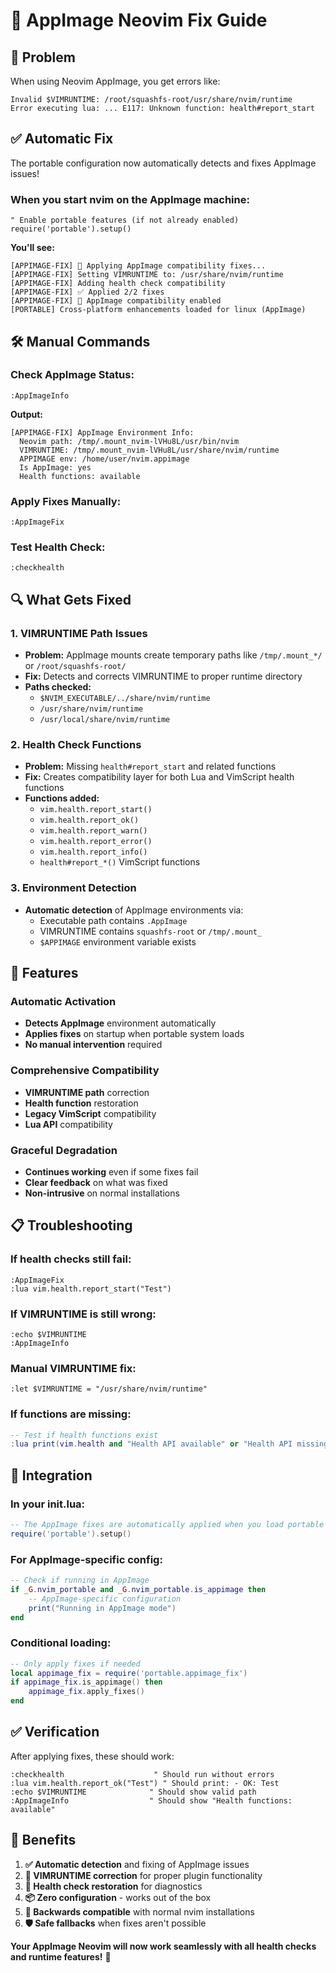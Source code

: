 # 🔧 AppImage Neovim Fix Guide

## 🚨 Problem

When using Neovim AppImage, you get errors like:
```
Invalid $VIMRUNTIME: /root/squashfs-root/usr/share/nvim/runtime
Error executing lua: ... E117: Unknown function: health#report_start
```

## ✅ Automatic Fix

The portable configuration now automatically detects and fixes AppImage issues!

### **When you start nvim on the AppImage machine:**

```vim
" Enable portable features (if not already enabled)
require('portable').setup()
```

**You'll see:**
```
[APPIMAGE-FIX] 🔧 Applying AppImage compatibility fixes...
[APPIMAGE-FIX] Setting VIMRUNTIME to: /usr/share/nvim/runtime
[APPIMAGE-FIX] Adding health check compatibility
[APPIMAGE-FIX] ✅ Applied 2/2 fixes
[APPIMAGE-FIX] 🎉 AppImage compatibility enabled
[PORTABLE] Cross-platform enhancements loaded for linux (AppImage)
```

## 🛠️ Manual Commands

### **Check AppImage Status:**
```vim
:AppImageInfo
```
**Output:**
```
[APPIMAGE-FIX] AppImage Environment Info:
  Neovim path: /tmp/.mount_nvim-lVHu8L/usr/bin/nvim
  VIMRUNTIME: /tmp/.mount_nvim-lVHu8L/usr/share/nvim/runtime
  APPIMAGE env: /home/user/nvim.appimage
  Is AppImage: yes
  Health functions: available
```

### **Apply Fixes Manually:**
```vim
:AppImageFix
```

### **Test Health Check:**
```vim
:checkhealth
```

## 🔍 What Gets Fixed

### **1. VIMRUNTIME Path Issues**
- **Problem:** AppImage mounts create temporary paths like `/tmp/.mount_*/` or `/root/squashfs-root/`
- **Fix:** Detects and corrects VIMRUNTIME to proper runtime directory
- **Paths checked:**
  - `$NVIM_EXECUTABLE/../share/nvim/runtime`
  - `/usr/share/nvim/runtime`
  - `/usr/local/share/nvim/runtime`

### **2. Health Check Functions**
- **Problem:** Missing `health#report_start` and related functions
- **Fix:** Creates compatibility layer for both Lua and VimScript health functions
- **Functions added:**
  - `vim.health.report_start()`
  - `vim.health.report_ok()`
  - `vim.health.report_warn()`
  - `vim.health.report_error()`
  - `vim.health.report_info()`
  - `health#report_*()` VimScript functions

### **3. Environment Detection**
- **Automatic detection** of AppImage environments via:
  - Executable path contains `.AppImage`
  - VIMRUNTIME contains `squashfs-root` or `/tmp/.mount_`
  - `$APPIMAGE` environment variable exists

## 🚀 Features

### **Automatic Activation**
- **Detects AppImage** environment automatically
- **Applies fixes** on startup when portable system loads
- **No manual intervention** required

### **Comprehensive Compatibility**
- **VIMRUNTIME path** correction
- **Health function** restoration
- **Legacy VimScript** compatibility
- **Lua API** compatibility

### **Graceful Degradation**
- **Continues working** even if some fixes fail
- **Clear feedback** on what was fixed
- **Non-intrusive** on normal installations

## 📋 Troubleshooting

### **If health checks still fail:**
```vim
:AppImageFix
:lua vim.health.report_start("Test")
```

### **If VIMRUNTIME is still wrong:**
```vim
:echo $VIMRUNTIME
:AppImageInfo
```

### **Manual VIMRUNTIME fix:**
```vim
:let $VIMRUNTIME = "/usr/share/nvim/runtime"
```

### **If functions are missing:**
```lua
-- Test if health functions exist
:lua print(vim.health and "Health API available" or "Health API missing")
```

## 🎯 Integration

### **In your init.lua:**
```lua
-- The AppImage fixes are automatically applied when you load portable
require('portable').setup()
```

### **For AppImage-specific config:**
```lua
-- Check if running in AppImage
if _G.nvim_portable and _G.nvim_portable.is_appimage then
    -- AppImage-specific configuration
    print("Running in AppImage mode")
end
```

### **Conditional loading:**
```lua
-- Only apply fixes if needed
local appimage_fix = require('portable.appimage_fix')
if appimage_fix.is_appimage() then
    appimage_fix.apply_fixes()
end
```

## ✅ Verification

After applying fixes, these should work:

```vim
:checkhealth                    " Should run without errors
:lua vim.health.report_ok("Test") " Should print: - OK: Test
:echo $VIMRUNTIME              " Should show valid path
:AppImageInfo                  " Should show "Health functions: available"
```

## 🎉 Benefits

1. **✅ Automatic detection** and fixing of AppImage issues
2. **🔧 VIMRUNTIME correction** for proper plugin functionality  
3. **🏥 Health check restoration** for diagnostics
4. **📦 Zero configuration** - works out of the box
5. **🔄 Backwards compatible** with normal nvim installations
6. **🛡️ Safe fallbacks** when fixes aren't possible

**Your AppImage Neovim will now work seamlessly with all health checks and runtime features!** 🎉